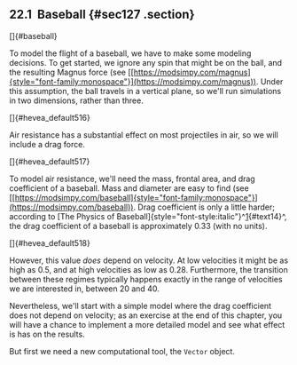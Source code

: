 ﻿22.1  Baseball {#sec127 .section}
--------------

[]{#baseball}

To model the flight of a baseball, we have to make some modeling
decisions. To get started, we ignore any spin that might be on the ball,
and the resulting Magnus force (see
[[https://modsimpy.com/magnus]{style="font-family:monospace"}](https://modsimpy.com/magnus)).
Under this assumption, the ball travels in a vertical plane, so we'll
run simulations in two dimensions, rather than three.

[]{#hevea_default516}

Air resistance has a substantial effect on most projectiles in air, so
we will include a drag force.

[]{#hevea_default517}

To model air resistance, we'll need the mass, frontal area, and drag
coefficient of a baseball. Mass and diameter are easy to find (see
[[https://modsimpy.com/baseball]{style="font-family:monospace"}](https://modsimpy.com/baseball)).
Drag coefficient is only a little harder; according to [The Physics of
Baseball]{style="font-style:italic"}^[1](#note14){#text14}^, the drag
coefficient of a baseball is approximately 0.33 (with no units).

[]{#hevea_default518}

However, this value *does* depend on velocity. At low velocities it
might be as high as 0.5, and at high velocities as low as 0.28.
Furthermore, the transition between these regimes typically happens
exactly in the range of velocities we are interested in, between 20 and
40.

Nevertheless, we'll start with a simple model where the drag coefficient
does not depend on velocity; as an exercise at the end of this chapter,
you will have a chance to implement a more detailed model and see what
effect is has on the results.

But first we need a new computational tool, the `Vector` object.

